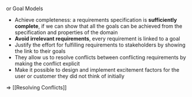 or Goal Models

- Achieve completeness: a requirements specification is **sufficiently complete**, if we can show that all the goals can be achieved from the specification and properties of the domain
- **Avoid irrelevant requirements**, every requirement is linked to a goal
- Justify the effort for fulfilling requirements to stakeholders by showing the link to their goals
- They allow us to resolve conflicts between conflicting requirements by making the conflict explicit
- Make it possible to design and implement excitement factors for the user or customer they did not think of initially

=> [[Resolving Conflicts]]